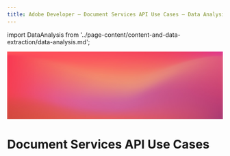 ```yaml
---
title: Adobe Developer — Document Services API Use Cases — Data Analysis
---
```


import DataAnalysis from '../page-content/content-and-data-extraction/data-analysis.md';


<Hero slots="image, heading" variant="fullwidth" theme="dark" headingOnly/>

![Use case bg](../../images/bg-hero-doc-gen.jpeg)

# Document Services API Use Cases

<MenuWrapperComponent  slots="content"  repeat="1" theme="lightest"/>

<DataAnalysis />